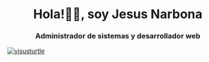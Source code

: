 <h1 align="center">Hola!👋🏼, soy Jesus Narbona</h1>
<h3 align="center">Administrador de sistemas y desarrollador web</h3>

<p align="left"> <a href="https://github.com/ryo-ma/github-profile-trophy"><img src="https://github-profile-trophy.vercel.app/?username=yisusturtle" alt="yisusturtle" /></a> </p>

